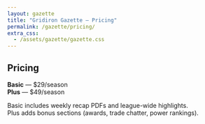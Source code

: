 ```yaml
---
layout: gazette
title: "Gridiron Gazette — Pricing"
permalink: /gazette/pricing/
extra_css:
  - /assets/gazette/gazette.css
---
```


## Pricing

**Basic** — $29/season  
**Plus** — $49/season

Basic includes weekly recap PDFs and league-wide highlights.  
Plus adds bonus sections (awards, trade chatter, power rankings).

